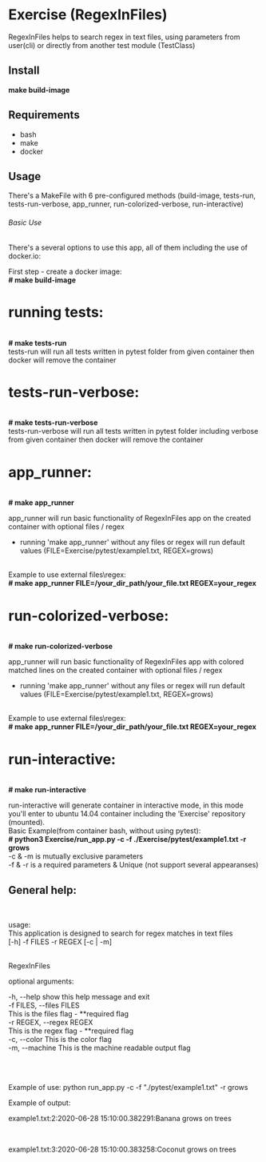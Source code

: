 # Exercise (RegexInFiles)
RegexInFiles helps to search regex in text files,
    using parameters from user(cli) or directly from another test
    module (TestClass)
## Install

<b>make build-image</b>

## Requirements

- bash
- make
- docker

## Usage

There's a MakeFile with 6 pre-configured methods (build-image, tests-run, tests-run-verbose, app_runner, run-colorized-verbose, run-interactive)

###### Basic Use

There's a several options to use this app, all of them including the use of docker.io:

First step - create a docker image:
<br>
  <b># make build-image</b>
<br>

# running tests:
<br>
  <b># make tests-run</b>
  <br>
  tests-run will run all tests written in pytest folder from given container then docker will remove the container
 <br>

# tests-run-verbose:
<br>
  <b># make tests-run-verbose</b>
  <br>
  tests-run-verbose will run all tests written in pytest folder including verbose from given container then docker will remove the container
  <br>

# app_runner:
<br>
  <b># make app_runner</b>
  <br>

  app_runner will run basic functionality of RegexInFiles app on the created container with optional files / regex
  - running 'make app_runner' without any files or regex will run default values (FILE=Exercise/pytest/example1.txt, REGEX=grows)
  <br>
  Example to use external files\regex:
  <br>
  <b># make app_runner FILE=/your_dir_path/your_file.txt REGEX=your_regex</b>
  <br>

 # run-colorized-verbose:
 <br>
  <b># make run-colorized-verbose</b>
  <br>

  app_runner will run basic functionality of RegexInFiles app with colored matched lines on the created container with optional files / regex
  - running 'make app_runner' without any files or regex will run default values (FILE=Exercise/pytest/example1.txt, REGEX=grows)
  <br>
  Example to use external files\regex:
  <br>
  <b># make app_runner FILE=/your_dir_path/your_file.txt REGEX=your_regex</b>
<br>

# run-interactive:
<br>
  <b># make run-interactive</b>
  <br>

  run-interactive will generate container in interactive mode, in this mode you'll enter to ubuntu 14.04 container including the 'Exercise' repository (mounted).
  <br>
  Basic Example(from container bash, without using pytest):
  <br>
  <b># python3 Exercise/run_app.py -c -f ./Exercise/pytest/example1.txt -r grows</b>
  <br>
  -c & -m is mutually exclusive parameters
  <br>
  -f & -r is a required parameters & Unique (not support several appearanses)
  <br>

## General help:
<br>

usage:
<br>
        This application is designed to search for regex matches in text files
        <br>
       [-h] -f FILES -r REGEX [-c | -m]
       <br>
<br>

RegexInFiles
<br>

optional arguments:
<br>

  -h, --help            show this help message and exit
<br>
  -f FILES, --files FILES
  <br>
                        This is the files flag - **required flag
<br>
  -r REGEX, --regex REGEX
<br>
                        This is the regex flag - **required flag
<br>
  -c, --color           This is the color flag
  <br>
  -m, --machine         This is the machine readable output flag
 

<br>
<br>

Example of use: python run_app.py -c -f "./pytest/example1.txt" -r grows<br>

Example of output:<br>

example1.txt:2:2020-06-28 15:10:00.382291:Banana grows on trees<br>


<br>

example1.txt:3:2020-06-28 15:10:00.383258:Coconut grows on trees
